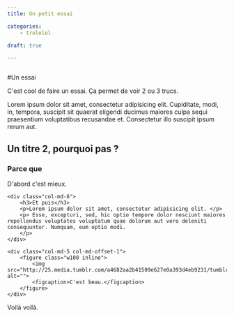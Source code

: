```yaml
---
title: Un petit essai

categories:
    - trololol

draft: true

---
```


<div class="row">
    <img src="http://24.media.tumblr.com/0df0b55a4615378cf593241bad80a7da/tumblr_n0hpwpZrVc1st5lhmo1_1280.jpg" alt="" class="col-md-12 col-sm-12 col-xs-12">
</div>

#Un essai

C'est cool de faire un essai. Ça permet de voir 2 ou 3 trucs.

Lorem ipsum dolor sit amet, consectetur adipisicing elit. Cupiditate, modi, in, tempora, suscipit sit quaerat eligendi ducimus maiores culpa sequi praesentium voluptatibus recusandae et. Consectetur illo suscipit ipsum rerum aut.

## Un titre 2, pourquoi pas ?

### Parce que

D'abord c'est mieux.

<div class="row">

    <div class="col-md-6">
        <h3>Et puis</h3>
        <p>Lorem ipsum dolor sit amet, consectetur adipisicing elit. </p>
        <p> Esse, excepturi, sed, hic optio tempore dolor nesciunt maiores repellendus voluptates voluptatum quae dolorum aut vero deleniti consequuntur. Numquam, eum optio modi.
        </p>
    </div> 

    <div class="col-md-5 col-md-offset-1">
        <figure class="w100 inline">
            <img src="http://25.media.tumblr.com/a4682aa2b41509e627e0a393d4eb9231/tumblr_mzzr0wGcaC1st5lhmo1_1280.jpg" alt="">
            <figcaption>C'est beau.</figcaption>
        </figure>
    </div> 

</div>


Voilà voilà.

